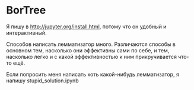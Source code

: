 # BorTree
 Я пишу в http://jupyter.org/install.html, потому что он удобный и интерактивный.

 Способов написать лемматизатор много.
Различаются способы в основном тем, насколько они эффективны сами по себе, и тем, насколько легко и с какой эффективностью к ним прикручивается что-то ещё. 

 Если попросить меня написать хоть какой-нибудь лемматизатор, я напишу stupid_solution.ipynb
